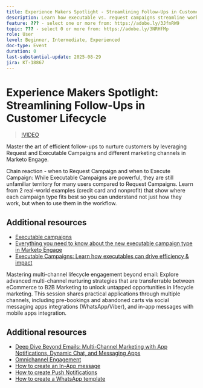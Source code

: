 ```yaml
---
title: Experience Makers Spotlight - Streamlining Follow-Ups in Customer Lifecycle
description: Learn how executable vs. request campaigns streamline workflows, improve data accuracy, and boost engagement with real-time multi-channel strategies.
feature: ??? - select one or more from: https://adobe.ly/3JfnRW9
topic: ??? - select 0 or more from: https://adobe.ly/3NRHfMp
role: User
level: Beginner, Intermediate, Experienced
doc-type: Event
duration: 0
last-substantial-update: 2025-08-29
jira: KT-18867
---
```


# Experience Makers Spotlight: Streamlining Follow-Ups in Customer Lifecycle

>[!VIDEO](https://video.tv.adobe.com/v/3471390/?learn=on&enablevpops)

Master the art of efficient follow-ups to nurture customers by leveraging Request and Executable Campaigns and different marketing channels in Marketo Engage.

Chain reaction - when to Request Campaign and when to Execute Campaign: While Executable Campaigns are powerful, they are still unfamiliar territory for many users compared to Request Campaigns. Learn from 2 real-world examples (credit card and nonprofit) that show where each campaign type fits best so you can understand not just how they work, but when to use them in the workflow.

## Additional resources

* [Executable campaigns](https://experienceleague.adobe.com/en/docs/marketo/using/product-docs/core-marketo-concepts/smart-campaigns/flow-actions/execute-campaign)
* [Everything you need to know about the new executable campaign type in Marketo Engage](https://mugs.marketo.com/events/details/marketo-houston-mug-presents-everything-you-need-to-know-about-the-new-executable-campaign-type-in-marketo/)
* [Executable Campaigns: Learn how executables can drive efficiency & impact](https://www.youtube.com/watch?v=QGC4Bhn5BpU)

Mastering multi-channel lifecycle engagement beyond email: Explore advanced multi-channel nurturing strategies that are transferrable between eCommerce to B2B Marketing to unlock untapped opportunities in lifecycle marketing. This session shares practical applications through multiple channels, including pre-bookings and abandoned carts via social messaging apps integrations (WhatsApp/Viber), and in-app messages with mobile apps integration.

## Additional resources

* [Deep Dive Beyond Emails: Multi-Channel Marketing with App Notifications, Dynamic Chat, and Messaging Apps](https://mugs.marketo.com/events/details/marketo-adobe-deep-dive-mug-presents-beyond-emails-multi-channel-marketing-with-app-notifications-dynamic-chat-and-messaging-apps/)
* [Omnichannel Engagement](https://business.adobe.com/sg/products/marketo/omnichannel-engagement.html)
* [How to create an In-App message](https://experienceleague.adobe.com/en/docs/marketo/using/product-docs/mobile-marketing/in-app-messages/creating-in-app-messages/create-an-in-app-message)
* [How to create Push Notifications](https://experienceleague.adobe.com/en/docs/marketo/using/product-docs/mobile-marketing/push-notifications/understanding-push-notifications)
* [How to create a WhatsApp template](https://community.sinch.com/t5/Settings/Create-a-WhatsApp-message-template-new-experience/ta-p/11599)
